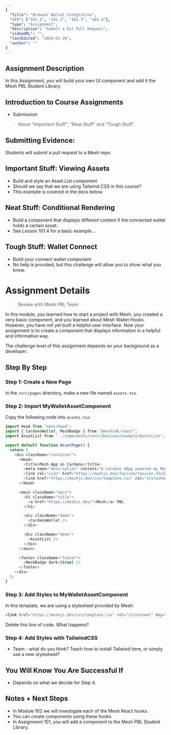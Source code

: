 ```yaml
---
{
  "title": "Browser Wallet Integration",
  "slt": ["101.1", "101.2", "101.3", "101.4"],
  "type": "Assignment",
  "description": "Submit a Git Pull Request",
  "videoURL": "",
  "lastEdited": "2024-01-26",
  "author": ""
}
---
```


## Assignment Description
In this Assignment, you will build your own UI component and add it the Mesh PBL Student Library.

## Introduction to Course Assignments
- Submission
> About "Important Stuff", "Neat Stuff" and "Tough Stuff".


## Submitting Evidence:
Students will submit a pull request to a Mesh repo.

## Important Stuff: Viewing Assets
- Build and style an Asset List component
- Should we say that we are using Tailwind CSS in this course?
- This example is covered in the docs below.

## Neat Stuff: Conditional Rendering
- Build a component that displays different content if the connected wallet holds a certain asset.
- See Lesson 101.4 for a basic example...

## Tough Stuff: Wallet Connect
- Build your connect wallet component
- No help is provided, but this challenge will allow you to show what you know.


# Assignment Details
> Review with Mesh PBL Team

In this module, you learned how to start a project with Mesh, you created a very basic component, and you learned about Mesh Wallet Hooks. However, you have not yet built a helpful user interface. Now your assignment is to create a component that displays information in a helpful and informative way.

The challenge level of this assignment depends on your background as a developer.


## Step By Step

### Step 1: Create a New Page
In the `/src/pages` directory, make a new file named `assets.tsx`.

### Step 2: Import MyWalletAssetComponent
Copy the following code into `assets.tsx`:
```typescript
import Head from "next/head";
import { CardanoWallet, MeshBadge } from "@meshsdk/react";
import AssetList from "../components/contributions/example/AssetList";

export default function AssetPage() {
  return (
    <div className="container">
      <Head>
        <title>Mesh App on Cardano</title>
        <meta name="description" content="A Cardano dApp powered my Mesh" />
        <link rel="icon" href="https://meshjs.dev/favicon/favicon-32x32.png" />
        <link href="https://meshjs.dev/css/template.css" rel="stylesheet" key="mesh-demo" />
      </Head>

      <main className="main">
        <h1 className="title">
          <a href="https://meshjs.dev/">Mesh</a> PBL
        </h1>

        <div className="demo">
          <CardanoWallet />
        </div>

        <div className="demo">
          <AssetList />
        </div>
      </main>

      <footer className="footer">
        <MeshBadge dark={true} />
      </footer>
    </div>
  );
}
```


### Step 3: Add Styles to MyWalletAssetComponent
In this template, we are using a stylesheet provided by Mesh:
```html
<link href="https://meshjs.dev/css/template.css" rel="stylesheet" key="mesh-demo" />
```

Delete this line of code. What happens?

### Step 4: Add Styles with TailwindCSS
- Team - what do you think? Teach how to install Tailwind here, or simply use a new stylesheet?


## You Will Know You Are Successful If
- Depends on what we decide for Step 4.

## Notes + Next Steps
- In Module 102 we will investigate each of the Mesh React hooks.
- You can create components using these hooks
- In Assignment 101, you will add a component to the Mesh PBL Student Library.